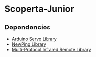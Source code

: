 Scoperta-Junior
===============
Dependencies
------------
* [Arduino Servo Library](http://arduino.cc/en/Reference/Servo)
* [NewPing Library](http://playground.arduino.cc/Code/NewPing)
* [Multi-Protocol Infrared Remote Library](https://github.com/shirriff/Arduino-IRremote)
